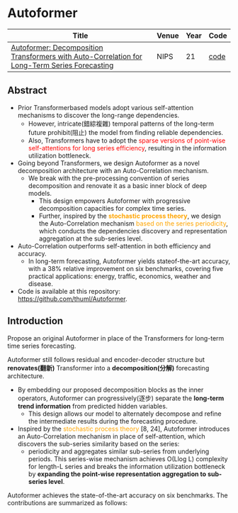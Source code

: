 # Autoformer
| Title | Venue | Year | Code |
|-|-|-|-|
| [Autoformer: Decomposition Transformers with Auto-Correlation for Long-Term Series Forecasting]() | NIPS | 21 | [code](https://github.com/thuml/Autoformer) |
## Abstract
- Prior Transformerbased models adopt various self-attention mechanisms to discover the long-range dependencies. 
    - However, intricate(錯綜複雜) temporal patterns of the long-term future prohibit(阻止) the model from finding reliable dependencies. 
    - Also, Transformers have to adopt the <font color='red'>sparse versions of point-wise self-attentions for long series efficiency</font>, resulting in the information utilization bottleneck. 
- Going beyond Transformers, we design Autoformer as a novel decomposition architecture with an Auto-Correlation mechanism.
    - We break with the pre-processing convention of series decomposition and renovate it as a basic inner block of deep models. 
        - This design empowers Autoformer with progressive decomposition capacities for complex time series. 
        - Further, inspired by the <font color='orange'>**stochastic process theory**</font>, we design the Auto-Correlation mechanism <font color='orange'>based on the series periodicity</font>, which conducts the dependencies discovery and representation aggregation at the sub-series level. 
- Auto-Correlation outperforms self-attention in both efficiency and accuracy. 
    - In long-term forecasting, Autoformer yields stateof-the-art accuracy, with a 38% relative improvement on six benchmarks, covering five practical applications: energy, traffic, economics, weather and disease. 
- Code is available at this repository: https://github.com/thuml/Autoformer.

## Introduction
Propose an original Autoformer in place of the Transformers for long-term time series forecasting. 

Autoformer still follows residual and encoder-decoder structure but
**renovates(翻新)** Transformer into a **decomposition(分解)** forecasting architecture. 
- By embedding our proposed decomposition blocks as the inner operators, Autoformer can progressively(逐步) separate the **long-term trend information** from predicted hidden variables. 
    - This design allows our model to alternately decompose and refine the intermediate results during the forecasting procedure. 
- Inspired by the <font color='orange'>stochastic process theory</font> [8, 24], Autoformer introduces an Auto-Correlation mechanism in place of self-attention, which discovers the sub-series similarity based on the series:
    - periodicity and aggregates similar sub-series from underlying periods. 
This series-wise mechanism achieves O(Llog L) complexity for length-L series and breaks the information utilization bottleneck by **expanding the point-wise representation aggregation to sub-series level**.

Autoformer achieves the state-of-the-art accuracy on six benchmarks. The contributions are summarized as follows: